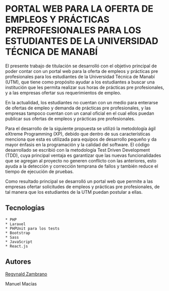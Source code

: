 # PORTAL WEB PARA LA OFERTA DE EMPLEOS Y PRÁCTICAS PREPROFESIONALES PARA LOS ESTUDIANTES DE LA UNIVERSIDAD TÉCNICA DE MANABÍ

El presente trabajo de titulación se desarrolló con el objetivo principal de poder contar con un
portal web para la oferta de empleos y prácticas pre profesionales para los estudiantes de la
Universidad Técnica de Manabí (UTM), que tiene como propósito ayudar a los estudiantes a
buscar una institución que les permita realizar sus horas de prácticas pre profesionales, y a las
empresas ofertar sus requerimientos de empleo.

En la actualidad, los estudiantes no cuentan con un medio para enterarse de ofertas de empleo y
demanda de prácticas pre profesionales, y las empresas tampoco cuentan con un canal oficial en
el cual ellos puedan publicar sus ofertas de empleos y prácticas pre profesionales.

Para el desarrollo de la siguiente propuesta se utilizó la metodología ágil eXtreme Programming
(XP), debido que dentro de sus características menciona que esta es utilizada para equipos de
desarrollo pequeño y da mayor énfasis en la programación y la calidad del software. El código
desarrollado se escribió con la metodología Test Driven Development (TDD), cuya principal
ventaja es garantizar que las nuevas funcionalidades que se agregan al proyecto no generen
conflicto con las anteriores, esto ayuda a la detección y corrección temprana de fallos y también
reduce el tiempo de ejecución de pruebas.

Como resultado principal se desarrolló un portal web que permite a las empresas ofertar
solicitudes de empleos y prácticas pre profesionales, de tal manera que los estudiantes de la UTM
puedan postular a ellas.

## Tecnologías

    * PHP
    * Laravel
    * PHPUnit para los tests
    * Bootstrap
    * Sass
    * JavaScript
    * React.js

## Autores

[Regynald Zambrano](https://www.linkedin.com/in/regynald-leonardo-zambrano-perero-0521161a9/)

Manuel Macías
